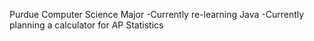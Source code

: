 Purdue Computer Science Major
-Currently re-learning Java
-Currently planning a calculator for AP Statistics
